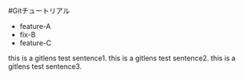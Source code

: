 #Gitチュートリアル

  - feature-A
  - fix-B
  - feature-C


  this is a gitlens test sentence1.
  this is a gitlens test sentence2.
  this is a gitlens test sentence3.